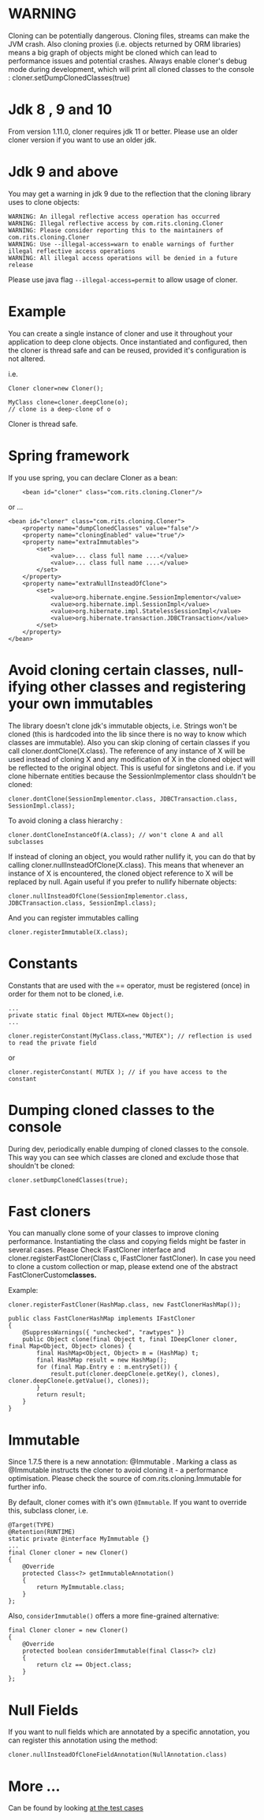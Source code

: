 # WARNING #

Cloning can be potentially dangerous. Cloning files, streams can make the JVM crash. Also cloning proxies (i.e. objects
returned by ORM libraries) means a big graph of objects might be cloned which can lead to performance issues and
potential crashes. Always enable cloner's debug mode during development, which will print all cloned classes to the
console : cloner.setDumpClonedClasses(true)

# Jdk 8 , 9 and 10

From version 1.11.0, cloner requires jdk 11 or better. Please use an older cloner version if you want to use an older
jdk.

# Jdk 9 and above

You may get a warning in jdk 9 due to the reflection that the cloning library uses to clone objects:

    WARNING: An illegal reflective access operation has occurred
    WARNING: Illegal reflective access by com.rits.cloning.Cloner 
    WARNING: Please consider reporting this to the maintainers of com.rits.cloning.Cloner
    WARNING: Use --illegal-access=warn to enable warnings of further illegal reflective access operations
    WARNING: All illegal access operations will be denied in a future release

Please use java flag `--illegal-access=permit` to allow usage of cloner.

# Example #

You can create a single instance of cloner and use it throughout your application to deep clone objects. Once
instantiated and configured, then the cloner is thread safe and can be reused, provided it's configuration is not
altered.

i.e.

```
Cloner cloner=new Cloner();

MyClass clone=cloner.deepClone(o);
// clone is a deep-clone of o
```

Cloner is thread safe.

# Spring framework #

If you use spring, you can declare Cloner as a bean:
```
	<bean id="cloner" class="com.rits.cloning.Cloner"/>
```

or ...
```
<bean id="cloner" class="com.rits.cloning.Cloner">
	<property name="dumpClonedClasses" value="false"/>
	<property name="cloningEnabled" value="true"/>
	<property name="extraImmutables">
		<set>
			<value>... class full name ....</value>
			<value>... class full name ....</value>
		</set>
	</property>
	<property name="extraNullInsteadOfClone">
		<set>
			<value>org.hibernate.engine.SessionImplementor</value>
			<value>org.hibernate.impl.SessionImpl</value>
			<value>org.hibernate.impl.StatelessSessionImpl</value>
			<value>org.hibernate.transaction.JDBCTransaction</value>
		</set>
	</property>
</bean>
```

# Avoid cloning certain classes, null-ifying other classes and registering your own immutables #

The library doesn't clone jdk's immutable objects, i.e. Strings won't be cloned (this is hardcoded into the lib since there is no way to know which classes are immutable). Also you can skip cloning of certain classes if you call cloner.dontClone(X.class). The reference of any instance of X will be used instead of cloning X and any modification of X in the cloned object will be reflected to the original object. This is useful for singletons and i.e. if you clone hibernate entities because the SessionImplementor class shouldn't be cloned:

```
cloner.dontClone(SessionImplementor.class, JDBCTransaction.class, SessionImpl.class);
```

To avoid cloning a class hierarchy :
```
cloner.dontCloneInstanceOf(A.class); // won't clone A and all subclasses
```


If instead of cloning an object, you would rather nullify it, you can do that by calling cloner.nullInsteadOfClone(X.class). This means that whenever an instance of X is encountered, the cloned object reference to X will be replaced by null. Again useful if you prefer to nullify hibernate objects:

```
cloner.nullInsteadOfClone(SessionImplementor.class, JDBCTransaction.class, SessionImpl.class);
```

And you can register immutables calling

```
cloner.registerImmutable(X.class);
```

# Constants #

Constants that are used with the == operator, must be registered (once) in order for them not to be cloned, i.e.

```
...
private static final Object MUTEX=new Object();
...
	
cloner.registerConstant(MyClass.class,"MUTEX"); // reflection is used to read the private field
```

or
```
cloner.registerConstant( MUTEX ); // if you have access to the constant
```

# Dumping cloned classes to the console #

During dev, periodically enable dumping of cloned classes to the console. This way you can see which classes are cloned and exclude those that shouldn't be cloned:

```
cloner.setDumpClonedClasses(true);
```

# Fast cloners #

You can manually clone some of your classes to improve cloning performance. Instantiating the class and copying fields might be faster in several cases. Please Check IFastCloner interface and cloner.registerFastCloner(Class c, IFastCloner fastCloner).
In case you need to clone a custom collection or map, please extend one of the abstract FastClonerCustom**classes.**

Example:

```
cloner.registerFastCloner(HashMap.class, new FastClonerHashMap());

public class FastClonerHashMap implements IFastCloner
{
	@SuppressWarnings({ "unchecked", "rawtypes" })
    public Object clone(final Object t, final IDeepCloner cloner, final Map<Object, Object> clones) {
		final HashMap<Object, Object> m = (HashMap) t;
		final HashMap result = new HashMap();
		for (final Map.Entry e : m.entrySet()) {
			result.put(cloner.deepClone(e.getKey(), clones), cloner.deepClone(e.getValue(), clones));
		}
		return result;
	}
}

```

# Immutable #

Since 1.7.5 there is a new annotation: @Immutable . Marking a class as @Immutable instructs the cloner to avoid cloning it - a performance optimisation. Please check the source of com.rits.cloning.Immutable for further info.

By default, cloner comes with it's own `@Immutable`. If you want to override this, subclass cloner, i.e.

```
@Target(TYPE)
@Retention(RUNTIME)
static private @interface MyImmutable {}
...
final Cloner cloner = new Cloner()
{
	@Override
	protected Class<?> getImmutableAnnotation()
	{
		return MyImmutable.class;
	}
};
```

Also, `considerImmutable()` offers a more fine-grained alternative:

```
final Cloner cloner = new Cloner()
{
	@Override
	protected boolean considerImmutable(final Class<?> clz)
	{
		return clz == Object.class;
	}
};
```

# Null Fields #

If you want to null fields which are annotated by a specific annotation, you can register
this annotation using the method:

```
cloner.nullInsteadOfCloneFieldAnnotation(NullAnnotation.class)
```

# More ... #

Can be found by looking [at the test cases](src/test/java/com/rits/tests/cloning)
